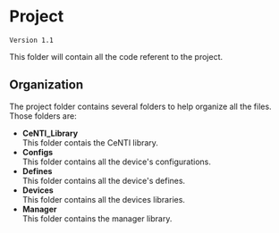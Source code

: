 # Project
    Version 1.1
This folder will contain all the code referent to the project.

## Organization
The project folder contains several folders to help organize all the files.
Those folders are:
- **CeNTI_Library** \
This folder contais the CeNTI library.
- **Configs** \
This folder contains all the device's configurations.
- **Defines** \
This folder contains all the device's defines.
- **Devices** \
This folder contains all the devices libraries.
- **Manager** \
This folder contains the manager library.